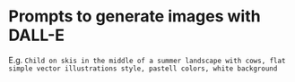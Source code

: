 # Prompts to generate images with DALL-E

E.g. `Child on skis in the middle of a summer landscape with cows, flat simple vector illustrations style, pastell colors, white background`
